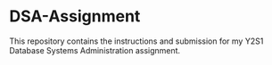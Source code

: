 # DSA-Assignment
This repository contains the instructions and submission for my Y2S1 Database Systems Administration assignment.
